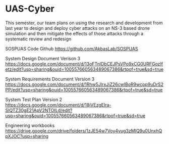 # UAS-Cyber
This semester, our team plans on using the research and development from last year
to design and deploy cyber attacks on an NS-3 based drone simulation and then
mitigate the effects of those attacks through a systematic review and redesign

SOSPUAS Code Github
https://github.com/AkbasLab/SOSPUAS

System Design Document Verison 3
https://docs.google.com/document/d/13oFTnlDbCEJPsVPo9xCG0URFGozIfetz/edit?usp=sharing&ouid=100557660563489067386&rtpof=true&sd=true

System Requirements Document Version 3
https://docs.google.com/document/d/1Rhw5JlrxJiZ26cwIBoR9wcpp9uDrS2PP/edit?usp=sharing&ouid=100557660563489067386&rtpof=true&sd=true

System Test Plan Version 2
https://docs.google.com/document/d/18jVEzgEIra-SIQTZ30gE21ApV2NTOILd/edit?usp=sharing&ouid=100557660563489067386&rtpof=true&sd=true

Engineering workbooks
https://drive.google.com/drive/folders/1zJE54w7Voy4vug3zMIQ9u0UnxhQpXJOC?usp=sharing
